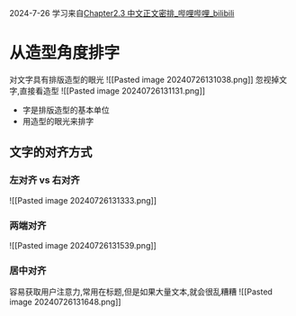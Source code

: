 2024-7-26
学习来自[Chapter2.3 中文正文密排_哔哩哔哩_bilibili](https://www.bilibili.com/video/BV19d4y1n72n/?p=5&spm_id_from=333.880.my_history.page.click&vd_source=30c5e78b65f0821d46fd06f4e6c729a4)
# 从造型角度排字

对文字具有排版造型的眼光
![[Pasted image 20240726131038.png]]
忽视掉文字,直接看造型
![[Pasted image 20240726131131.png]]
- 字是排版造型的基本单位
- 用造型的眼光来排字
## 文字的对齐方式
### 左对齐 vs 右对齐
![[Pasted image 20240726131333.png]]
### 两端对齐
![[Pasted image 20240726131539.png]]
### 居中对齐
容易获取用户注意力,常用在标题,但是如果大量文本,就会很乱糟糟
![[Pasted image 20240726131648.png]]